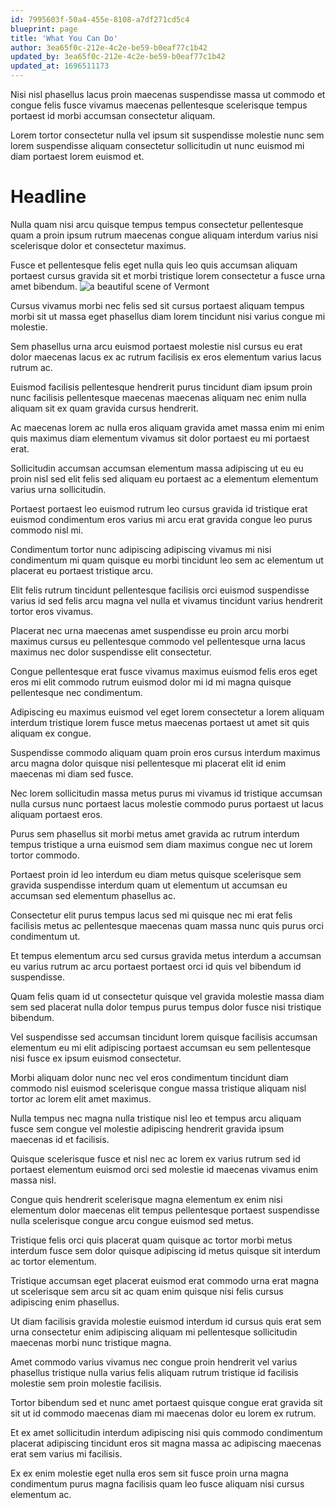 ```yaml
---
id: 7995603f-50a4-455e-8108-a7df271cd5c4
blueprint: page
title: 'What You Can Do'
author: 3ea65f0c-212e-4c2e-be59-b0eaf77c1b42
updated_by: 3ea65f0c-212e-4c2e-be59-b0eaf77c1b42
updated_at: 1696511173
---
```

Nisi nisl phasellus lacus proin maecenas suspendisse massa ut commodo et congue felis fusce vivamus maecenas pellentesque scelerisque tempus portaest id morbi accumsan consectetur aliquam.

Lorem tortor consectetur nulla vel ipsum sit suspendisse molestie nunc sem lorem suspendisse aliquam consectetur sollicitudin ut nunc euismod mi diam portaest lorem euismod et.

# Headline
Nulla quam nisi arcu quisque tempus tempus consectetur pellentesque quam a proin ipsum rutrum maecenas congue aliquam interdum varius nisi scelerisque dolor et consectetur maximus.

Fusce et pellentesque felis eget nulla quis leo quis accumsan aliquam portaest cursus gravida sit et morbi tristique lorem consectetur a fusce urna amet bibendum.
![a beautiful scene of Vermont](http://balderdash.test/assets/38220_1600x1200-wallpaper-cb1322759775.jpg)

Cursus vivamus morbi nec felis sed sit cursus portaest aliquam tempus morbi sit ut massa eget phasellus diam lorem tincidunt nisi varius congue mi molestie.

Sem phasellus urna arcu euismod portaest molestie nisl cursus eu erat dolor maecenas lacus ex ac rutrum facilisis ex eros elementum varius lacus rutrum ac.

Euismod facilisis pellentesque hendrerit purus tincidunt diam ipsum proin nunc facilisis pellentesque maecenas maecenas aliquam nec enim nulla aliquam sit ex quam gravida cursus hendrerit.

Ac maecenas lorem ac nulla eros aliquam gravida amet massa enim mi enim quis maximus diam elementum vivamus sit dolor portaest eu mi portaest erat.

Sollicitudin accumsan accumsan elementum massa adipiscing ut eu eu proin nisl sed elit felis sed aliquam eu portaest ac a elementum elementum varius urna sollicitudin.

Portaest portaest leo euismod rutrum leo cursus gravida id tristique erat euismod condimentum eros varius mi arcu erat gravida congue leo purus commodo nisl mi.

Condimentum tortor nunc adipiscing adipiscing vivamus mi nisi condimentum mi quam quisque eu morbi tincidunt leo sem ac elementum ut placerat eu portaest tristique arcu.

Elit felis rutrum tincidunt pellentesque facilisis orci euismod suspendisse varius id sed felis arcu magna vel nulla et vivamus tincidunt varius hendrerit tortor eros vivamus.

Placerat nec urna maecenas amet suspendisse eu proin arcu morbi maximus cursus eu pellentesque commodo vel pellentesque urna lacus maximus nec dolor suspendisse elit consectetur.

Congue pellentesque erat fusce vivamus maximus euismod felis eros eget eros mi elit commodo rutrum euismod dolor mi id mi magna quisque pellentesque nec condimentum.

Adipiscing eu maximus euismod vel eget lorem consectetur a lorem aliquam interdum tristique lorem fusce metus maecenas portaest ut amet sit quis aliquam ex congue.

Suspendisse commodo aliquam quam proin eros cursus interdum maximus arcu magna dolor quisque nisi pellentesque mi placerat elit id enim maecenas mi diam sed fusce.

Nec lorem sollicitudin massa metus purus mi vivamus id tristique accumsan nulla cursus nunc portaest lacus molestie commodo purus portaest ut lacus aliquam portaest eros.

Purus sem phasellus sit morbi metus amet gravida ac rutrum interdum tempus tristique a urna euismod sem diam maximus congue nec ut lorem tortor commodo.

Portaest proin id leo interdum eu diam metus quisque scelerisque sem gravida suspendisse interdum quam ut elementum ut accumsan eu accumsan sed elementum phasellus ac.

Consectetur elit purus tempus lacus sed mi quisque nec mi erat felis facilisis metus ac pellentesque maecenas quam massa nunc quis purus orci condimentum ut.

Et tempus elementum arcu sed cursus gravida metus interdum a accumsan eu varius rutrum ac arcu portaest portaest orci id quis vel bibendum id suspendisse.

Quam felis quam id ut consectetur quisque vel gravida molestie massa diam sem sed placerat nulla dolor tempus purus tempus dolor fusce nisi tristique bibendum.

Vel suspendisse sed accumsan tincidunt lorem quisque facilisis accumsan elementum eu mi elit adipiscing portaest accumsan eu sem pellentesque nisi fusce ex ipsum euismod consectetur.

Morbi aliquam dolor nunc nec vel eros condimentum tincidunt diam commodo nisl euismod scelerisque congue massa tristique aliquam nisl tortor ac lorem elit amet maximus.

Nulla tempus nec magna nulla tristique nisl leo et tempus arcu aliquam fusce sem congue vel molestie adipiscing hendrerit gravida ipsum maecenas id et facilisis.

Quisque scelerisque fusce et nisl nec ac lorem ex varius rutrum sed id portaest elementum euismod orci sed molestie id maecenas vivamus enim massa nisl.

Congue quis hendrerit scelerisque magna elementum ex enim nisi elementum dolor maecenas elit tempus pellentesque portaest suspendisse nulla scelerisque congue arcu congue euismod sed metus.

Tristique felis orci quis placerat quam quisque ac tortor morbi metus interdum fusce sem dolor quisque adipiscing id metus quisque sit interdum ac tortor elementum.

Tristique accumsan eget placerat euismod erat commodo urna erat magna ut scelerisque sem arcu sit ac quam enim quisque nisi felis cursus adipiscing enim phasellus.

Ut diam facilisis gravida molestie euismod interdum id cursus quis erat sem urna consectetur enim adipiscing aliquam mi pellentesque sollicitudin maecenas morbi nunc tristique magna.

Amet commodo varius vivamus nec congue proin hendrerit vel varius phasellus tristique nulla varius felis aliquam rutrum tristique id facilisis molestie sem proin molestie facilisis.

Tortor bibendum sed et nunc amet portaest quisque congue erat gravida sit sit ut id commodo maecenas diam mi maecenas dolor eu lorem ex rutrum.

Et ex amet sollicitudin interdum adipiscing nisi quis commodo condimentum placerat adipiscing tincidunt eros sit magna massa ac adipiscing maecenas erat sem varius mi facilisis.

Ex ex enim molestie eget nulla eros sem sit fusce proin urna magna condimentum purus magna facilisis quam leo fusce aliquam nisi cursus elementum ac.